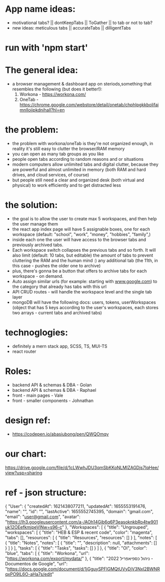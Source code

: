 # App name ideas:
- motivational tabs? || dontKeepTabs || ToGather || to tab or not to tab?
- new ideas: meticulous tabs || accurateTabs || dilligentTabs

# run with 'npm start'


# The general idea:
- a browser management & dashboard app on steriods,something that resembles the following (but does it better!):
    1. Workona - https://workona.com/ 
    2. OneTab - https://chrome.google.com/webstore/detail/onetab/chphlpgkkbolifaimnlloiipkdnihall?hl=en

# the problem:
- the problem with workona/oneTab is they're not organized enough, in reality it's still easy to clutter the browser/RAM memory
- you can open as many tab groups as you like
- people open tabs according to random reasons and or situations
- modern computers allow unlimited tabs and digital clutter, because they are powerful and almost unlimited in memory (both RAM and hard drives, and cloud services, of course)
- but people still need a clear and organized desk (both virtual and physical) to work efficiently and to get distracted less

# the solution:
- the goal is to allow the user to create max 5 workspaces, and then help the user manage them
- the react app index page will have 5 assignable boxes, one for each workspace (default: "school", "work", "money", "hobbies", "family",)
- inside each one the user will have access to the browser tabs and previously archived tabs. 
- Each workspace switch collapses the previous tabs and so forth. It will also limit (default: 10 tabs, but editable) the amount of tabs to prevent cluttering the RAM and the human mind :) any additional tab (the 11th, in this case - pushes the older one to archive)
- plus, there's gonna be a button that offers to archive tabs for each workspace - on demand.
- Auto assign similar urls (for example: starting with www.google.com) to the category that already has tabs with this url
- API CRUD routes - will handle the workspace level and the single tab layer
- mongoDB will have the following docs: users, tokens, userWorkspaces (object that has 5 keys according to the user's workspaces, each stores two arrays - current tabs and archived tabs)

# technoglogies:

- definitely a mern stack app, SCSS, TS, MUI-TS
- react router


# Roles:
- backend API & schemas & DBA - Golan
- backend API & schemas & DBA - Raphael
- front - main pages - Vale
- front - smaller components - Johnathan


# design ref:
- https://codepen.io/abasiubong/pen/QWQOmqv

# our chart:
https://drive.google.com/file/d/1cLWwhJDU3qmSbKKoNLMIZAGDjs7IqHee/view?usp=sharing


# ref - json structure:

{
	"User": {
		"createdAt": 1621438077211,
		"updatedAt": 1655553191476,
		"name": "",
		"id": "",
		"lastActive": 1655552745395,
		"domain": "gmail.com",
		"email": "user@gmail.com",
		"avatar": "https://lh3.googleusercontent.com/a-/AOh14Gib6q6P3easoknkbRo4tw901uk12OEefkmjpeVlNw=s96-c"
	},
	"Workspaces": [
		{
			"title": "Ungrouped",
			"workspaces": [
				{
					"title": "HEB & ESP & recent code",
					"color": "magenta",
					"tabs": [],
					"resources": [
						{
							"title": "Resources",
							"resources": []
						}
					],
					"notes": [
						{
							"title": "Notes",
							"notes": [
								{
									"title": "",
									"description": null,
									"attachments": []
								}
							]
						}
					],
					"tasks": [
						{
							"title": "Tasks",
							"tasks": []
						}
					]
				},
				{
					"title": "OI",
					"color": "blue",
					"tabs": [
						{
							"title": "Workona",
							"url": "https://workona.com/export/mydata/"
						},
						{
							"title": "ניהול כספיאפריל 2022 - Documentos de Google",
							"url": "https://docs.google.com/document/d/1jGguySPFlGMQtUVyDjV3NxI2BWNRqxPO9lL6O-aHa7s/edit"
					